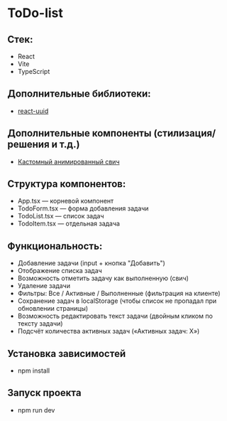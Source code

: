# ToDo-list

## Стек:

- React
- Vite
- TypeScript

## Дополнительные библиотеки:

- [react-uuid](https://www.npmjs.com/package/react-uuid "генерация рандомных id для созданных задач")

## Дополнительные компоненты (стилизация/решения и т.д.)

- [Кастомный анимированный свич](https://www.w3schools.com/howto/howto_css_switch.asp "Решение с сайта https://www.w3schools.com/")

## Структура компонентов:

- App.tsx — корневой компонент
- TodoForm.tsx — форма добавления задачи
- TodoList.tsx — список задач
- TodoItem.tsx — отдельная задача

## Функциональность:

- Добавление задачи (input + кнопка "Добавить")
- Отображение списка задач
- Возможность отметить задачу как выполненную (свич)
- Удаление задачи
- Фильтры: Все / Активные / Выполненные (фильтрация на клиенте)
- Сохранение задач в localStorage (чтобы список не пропадал при обновлении страницы)
- Возможность редактировать текст задачи (двойным кликом по тексту задачи)
- Подсчёт количества активных задач («Активных задач: X»)

## Установка зависимостей

- npm install

## Запуск проекта

- npm run dev
